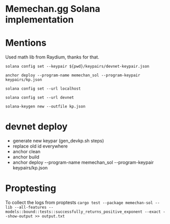 # Memechan.gg Solana implementation

# Mentions

Used math lib from Raydium, thanks for that.

`solana config set --keypair ${pwd}/keypairs/devnet-keypair.json`

`anchor deploy --program-name memechan_sol --program-keypair keypairs/kp.json`

`solana config set --url localhost`

`solana config set --url devnet`

`solana-keygen new --outfile kp.json`


# devnet deploy
- generate new keypar (gen_devkp.sh steps)
- replace old id everywhere
- anchor clean
- anchor build
- anchor deploy  --program-name memechan_sol --program-keypair keypairs/kp.json

# Proptesting
To collect the logs from proptests
`cargo test --package memechan-sol --lib --all-features -- models::bound::tests::successfully_returns_positive_exponent --exact --show-output >> output.txt`